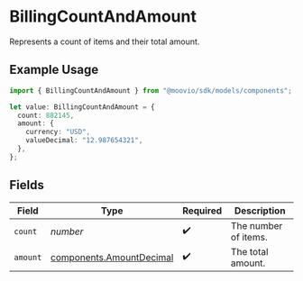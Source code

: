 # BillingCountAndAmount

Represents a count of items and their total amount.

## Example Usage

```typescript
import { BillingCountAndAmount } from "@moovio/sdk/models/components";

let value: BillingCountAndAmount = {
  count: 882145,
  amount: {
    currency: "USD",
    valueDecimal: "12.987654321",
  },
};
```

## Fields

| Field                                                                | Type                                                                 | Required                                                             | Description                                                          |
| -------------------------------------------------------------------- | -------------------------------------------------------------------- | -------------------------------------------------------------------- | -------------------------------------------------------------------- |
| `count`                                                              | *number*                                                             | :heavy_check_mark:                                                   | The number of items.                                                 |
| `amount`                                                             | [components.AmountDecimal](../../models/components/amountdecimal.md) | :heavy_check_mark:                                                   | The total amount.                                                    |